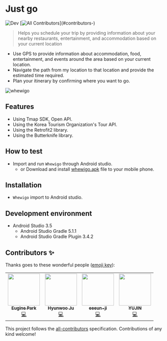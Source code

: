 # Just go
<!-- ALL-CONTRIBUTORS-BADGE:START - Do not remove or modify this section -->
![Dev][dev-image] [![All Contributors](https://img.shields.io/badge/all_contributors-4-orange.svg?)](#contributors-)
<!-- ALL-CONTRIBUTORS-BADGE:END -->
> Helps you schedule your trip by providing information about your nearby restaurants, entertainment, and accommodation based on your current location

- Use GPS to provide information about accommodation, food, entertainment, and events around the area based on your current location.
- Navigate the path from my location to that location and provide the estimated time required.
- Plan your itinerary by confirming where you want to go.

![whewigo](https://user-images.githubusercontent.com/25261274/77049535-99753000-6a0b-11ea-8dec-d6432f0f8b5c.gif)

## Features
- Using Tmap SDK, Open API.
- Using the Korea Tourism Organization's Tour API.
- Using the Retrofit2 library.
- Using the Butterknife library.

## How to test
- Import and run `Whewigo` through Android studio.
  - or Download and install [whewigo.apk](https://github.com/true-bird/Whewigo/blob/master/app/release/whewigo.apk) file to your mobile phone.

## Installation
- `Whewigo` import to Android studio.

## Development environment
- Android Studio 3.5
  - Android Studio Gradle 5.1.1
  - Android Studio Gradle Plugin 3.4.2


<!-- Markdown link & img dfn's -->
[dev-image]: https://img.shields.io/badge/Dev-Android-green

## Contributors ✨

Thanks goes to these wonderful people ([emoji key](https://allcontributors.org/docs/en/emoji-key)):

<!-- ALL-CONTRIBUTORS-LIST:START - Do not remove or modify this section -->
<!-- prettier-ignore-start -->
<!-- markdownlint-disable -->
<table>
  <tr>
    <td align="center"><a href="https://github.com/pkeugine"><img src="https://avatars0.githubusercontent.com/u/48251668?v=4" width="100px;" alt=""/><br /><sub><b>Eugine Park</b></sub></a><br /><a href="https://github.com/pkeugine/JustGo/commits?author=pkeugine" title="Code">💻</a></td>
    <td align="center"><a href="https://truebird.tech"><img src="https://avatars1.githubusercontent.com/u/25261274?v=4" width="100px;" alt=""/><br /><sub><b>Hyunwoo Ju</b></sub></a><br /><a href="https://github.com/pkeugine/JustGo/commits?author=true-bird" title="Code">💻</a></td>
    <td align="center"><a href="https://github.com/eeeun-ji"><img src="https://avatars0.githubusercontent.com/u/50447682?v=4" width="100px;" alt=""/><br /><sub><b>eeeun-ji</b></sub></a><br /><a href="https://github.com/pkeugine/JustGo/commits?author=eeeun-ji" title="Code">💻</a></td>
    <td align="center"><a href="https://github.com/leejjin"><img src="https://avatars1.githubusercontent.com/u/43690969?v=4" width="100px;" alt=""/><br /><sub><b>YUJIN</b></sub></a><br /><a href="https://github.com/pkeugine/JustGo/commits?author=leejjin" title="Code">💻</a></td>
  </tr>
</table>

<!-- markdownlint-enable -->
<!-- prettier-ignore-end -->
<!-- ALL-CONTRIBUTORS-LIST:END -->
This project follows the [all-contributors](https://github.com/all-contributors/all-contributors) specification. Contributions of any kind welcome!

